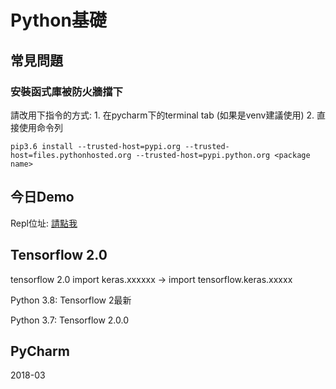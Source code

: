 # Python基礎

## 常見問題

### 安裝函式庫被防火牆擋下

請改用下指令的方式: 1. 在pycharm下的terminal tab (如果是venv建議使用)  2. 直接使用命令列

```
pip3.6 install --trusted-host=pypi.org --trusted-host=files.pythonhosted.org --trusted-host=pypi.python.org <package name>
```

## 今日Demo

Repl位址: [請點我](https://repl.it/@Elwing/0827day)

## Tensorflow 2.0

tensorflow 2.0
import keras.xxxxxx -> import tensorflow.keras.xxxxx


Python 3.8: Tensorflow 2最新

Python 3.7: Tensorflow 2.0.0

## PyCharm

2018-03
